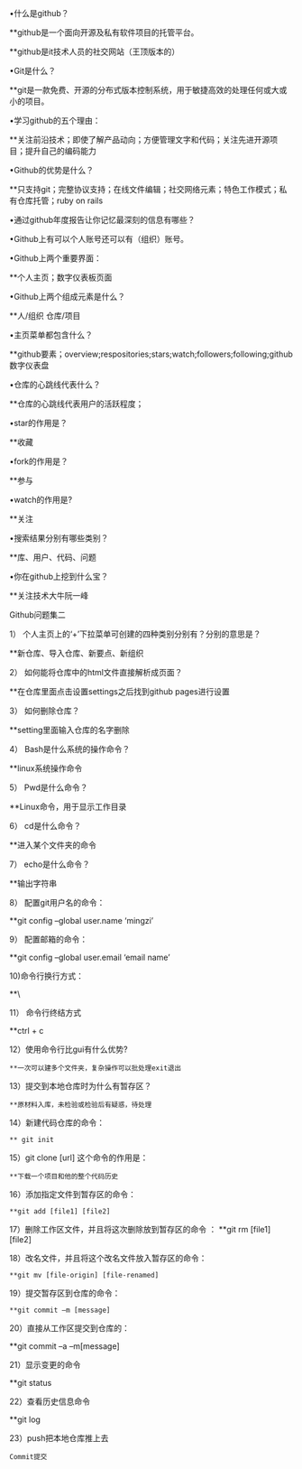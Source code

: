 •什么是github？

   **github是一个面向开源及私有软件项目的托管平台。
   
   **github是it技术人员的社交网站（王顶版本的）
   
•Git是什么？	

   **git是一款免费、开源的分布式版本控制系统，用于敏捷高效的处理任何或大或小的项目。
   
•学习github的五个理由：

   **关注前沿技术；即使了解产品动向；方便管理文字和代码；关注先进开源项目；提升自己的编码能力
   
•Github的优势是什么？

   **只支持git；完整协议支持；在线文件编辑；社交网络元素；特色工作模式；私有仓库托管；ruby on rails
   
•通过github年度报告让你记忆最深刻的信息有哪些？

•Github上有可以个人账号还可以有（组织）账号。

•Github上两个重要界面：

   **个人主页；数字仪表板页面
   
•Github上两个组成元素是什么？

   **人/组织    仓库/项目
   
•主页菜单都包含什么？

   **github要素；overview;respositories;stars;watch;followers;following;github数字仪表盘
   
•仓库的心跳线代表什么？

   **仓库的心跳线代表用户的活跃程度；
   
•star的作用是？

   **收藏
   
•fork的作用是？

   **参与
   
•watch的作用是?

   **关注
   
•搜索结果分别有哪些类别？

   **库、用户、代码、问题
   
•你在github上挖到什么宝？

   **关注技术大牛阮一峰




Github问题集二

1）	个人主页上的‘+’下拉菜单可创建的四种类别分别有？分别的意思是？

**新仓库、导入仓库、新要点、新组织

2）	如何能将仓库中的html文件直接解析成页面？

**在仓库里面点击设置settings之后找到github pages进行设置

3）	如何删除仓库？

**setting里面输入仓库的名字删除


4）	Bash是什么系统的操作命令？

**linux系统操作命令

5）	Pwd是什么命令？

**Linux命令，用于显示工作目录

6）	cd是什么命令？

**进入某个文件夹的命令

7）	echo是什么命令？

   **输出字符串
   
8）	配置git用户名的命令：

**git config –global user.name ‘mingzi’

9）	配置邮箱的命令：

**git config –global user.email ‘email name’

10)命令行换行方式：

**\

11）	命令行终结方式

**ctrl + c

12）使用命令行比gui有什么优势?

    **一次可以建多个文件夹，复杂操作可以批处理exit退出
    
13）提交到本地仓库时为什么有暂存区？

    **原材料入库，未检验或检验后有疑惑，待处理
    
14）新建代码仓库的命令：

    ** git init
    
15）git clone [url] 这个命令的作用是：

    **下载一个项目和他的整个代码历史
    
16）添加指定文件到暂存区的命令：

    **git add [file1] [file2]
    
17）删除工作区文件，并且将这次删除放到暂存区的命令
：
    **git rm [file1] [file2]
    
18）改名文件，并且将这个改名文件放入暂存区的命令：

    **git mv [file-origin] [file-renamed]
    
19）提交暂存区到仓库的命令：

    **git commit –m [message]
    
20）直接从工作区提交到仓库的：

**git commit –a –m[message]

21）显示变更的命令

**git status

22）查看历史信息命令

**git log

23）push把本地仓库推上去

    Commit提交
